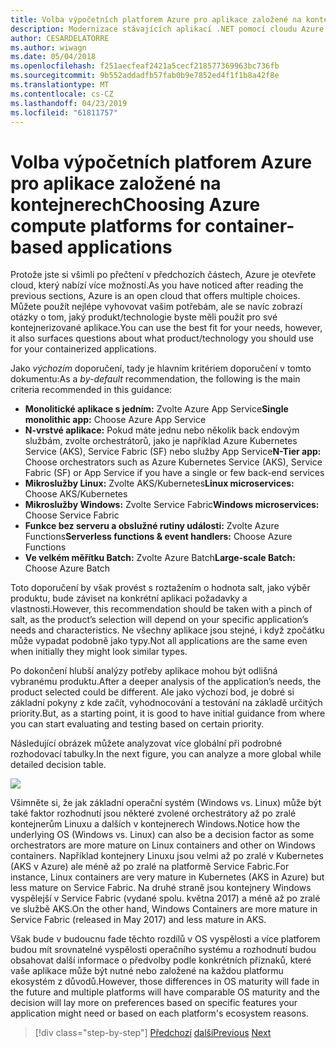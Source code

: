 ```yaml
---
title: Volba výpočetních platforem Azure pro aplikace založené na kontejnerech
description: Modernizace stávajících aplikací .NET pomocí cloudu Azure a Windows kontejnery | Výběr platformy výpočetní prostředky Azure pro aplikace založené na kontejnerech
author: CESARDELATORRE
ms.author: wiwagn
ms.date: 05/04/2018
ms.openlocfilehash: f251aecfeaf2421a5cecf218577369963bc736fb
ms.sourcegitcommit: 9b552addadfb57fab0b9e7852ed4f1f1b8a42f8e
ms.translationtype: MT
ms.contentlocale: cs-CZ
ms.lasthandoff: 04/23/2019
ms.locfileid: "61811757"
---
```

# <a name="choosing-azure-compute-platforms-for-container-based-applications"></a><span data-ttu-id="2414f-103">Volba výpočetních platforem Azure pro aplikace založené na kontejnerech</span><span class="sxs-lookup"><span data-stu-id="2414f-103">Choosing Azure compute platforms for container-based applications</span></span>

<span data-ttu-id="2414f-104">Protože jste si všimli po přečtení v předchozích částech, Azure je otevřete cloud, který nabízí více možností.</span><span class="sxs-lookup"><span data-stu-id="2414f-104">As you have noticed after reading the previous sections, Azure is an open cloud that offers multiple choices.</span></span> <span data-ttu-id="2414f-105">Můžete použít nejlépe vyhovovat vašim potřebám, ale se navíc zobrazí otázky o tom, jaký produkt/technologie byste měli použít pro své kontejnerizované aplikace.</span><span class="sxs-lookup"><span data-stu-id="2414f-105">You can use the best fit for your needs, however, it also surfaces questions about what product/technology you should use for your containerized applications.</span></span>

<span data-ttu-id="2414f-106">Jako *výchozím* doporučení, tady je hlavním kritériem doporučení v tomto dokumentu:</span><span class="sxs-lookup"><span data-stu-id="2414f-106">As a *by-default* recommendation, the following is the main criteria recommended in this guidance:</span></span>

- <span data-ttu-id="2414f-107">**Monolitické aplikace s jedním:** Zvolte Azure App Service</span><span class="sxs-lookup"><span data-stu-id="2414f-107">**Single monolithic app:** Choose Azure App Service</span></span>
- <span data-ttu-id="2414f-108">**N-vrstvé aplikace:** Pokud máte jednu nebo několik back endovým službám, zvolte orchestrátorů, jako je například Azure Kubernetes Service (AKS), Service Fabric (SF) nebo služby App Service</span><span class="sxs-lookup"><span data-stu-id="2414f-108">**N-Tier app:** Choose orchestrators such as Azure Kubernetes Service (AKS), Service Fabric (SF) or App Service if you have a single or few back-end services</span></span>
- <span data-ttu-id="2414f-109">**Mikroslužby Linux:** Zvolte AKS/Kubernetes</span><span class="sxs-lookup"><span data-stu-id="2414f-109">**Linux microservices:** Choose AKS/Kubernetes</span></span>
- <span data-ttu-id="2414f-110">**Mikroslužby Windows:** Zvolte Service Fabric</span><span class="sxs-lookup"><span data-stu-id="2414f-110">**Windows microservices:** Choose Service Fabric</span></span>
- <span data-ttu-id="2414f-111">**Funkce bez serveru a obslužné rutiny události:** Zvolte Azure Functions</span><span class="sxs-lookup"><span data-stu-id="2414f-111">**Serverless functions & event handlers:** Choose Azure Functions</span></span>
- <span data-ttu-id="2414f-112">**Ve velkém měřítku Batch:** Zvolte Azure Batch</span><span class="sxs-lookup"><span data-stu-id="2414f-112">**Large-scale Batch:** Choose Azure Batch</span></span>

<span data-ttu-id="2414f-113">Toto doporučení by však provést s roztažením o hodnota salt, jako výběr produktu, bude záviset na konkrétní aplikaci požadavky a vlastnosti.</span><span class="sxs-lookup"><span data-stu-id="2414f-113">However, this recommendation should be taken with a pinch of salt, as the product’s selection will depend on your specific application’s needs and characteristics.</span></span> <span data-ttu-id="2414f-114">Ne všechny aplikace jsou stejné, i když zpočátku může vypadat podobně jako typy.</span><span class="sxs-lookup"><span data-stu-id="2414f-114">Not all applications are the same even when initially they might look similar types.</span></span>

<span data-ttu-id="2414f-115">Po dokončení hlubší analýzy potřeby aplikace mohou být odlišná vybranému produktu.</span><span class="sxs-lookup"><span data-stu-id="2414f-115">After a deeper analysis of the application’s needs, the product selected could be different.</span></span> <span data-ttu-id="2414f-116">Ale jako výchozí bod, je dobré si základní pokyny z kde začít, vyhodnocování a testování na základě určitých priority.</span><span class="sxs-lookup"><span data-stu-id="2414f-116">But, as a starting point, it is good to have initial guidance from where you can start evaluating and testing based on certain priority.</span></span>

<span data-ttu-id="2414f-117">Následující obrázek můžete analyzovat více globální při podrobné rozhodovací tabulky.</span><span class="sxs-lookup"><span data-stu-id="2414f-117">In the next figure, you can analyze a more global while detailed decision table.</span></span>

![](./media/image8.5.png)

<span data-ttu-id="2414f-118">Všimněte si, že jak základní operační systém (Windows vs. Linux) může být také faktor rozhodnutí jsou některé zvolené orchestrátory až po zralé kontejnerům Linuxu a dalších v kontejnerech Windows.</span><span class="sxs-lookup"><span data-stu-id="2414f-118">Notice how the underlying OS (Windows vs. Linux) can also be a decision factor as some orchestrators are more mature on Linux containers and other on Windows containers.</span></span> <span data-ttu-id="2414f-119">Například kontejnery Linuxu jsou velmi až po zralé v Kubernetes (AKS v Azure) ale méně až po zralé na platformě Service Fabric.</span><span class="sxs-lookup"><span data-stu-id="2414f-119">For instance, Linux containers are very mature in Kubernetes (AKS in Azure) but less mature on Service Fabric.</span></span> <span data-ttu-id="2414f-120">Na druhé straně jsou kontejnery Windows vyspělejší v Service Fabric (vydané spolu. května 2017) a méně až po zralé ve službě AKS.</span><span class="sxs-lookup"><span data-stu-id="2414f-120">On the other hand, Windows Containers are more mature in Service Fabric (released in May 2017) and less mature in AKS.</span></span>

<span data-ttu-id="2414f-121">Však bude v budoucnu fade těchto rozdílů v OS vyspělosti a více platforem budou mít srovnatelné vyspělosti operačního systému a rozhodnutí budou obsahovat další informace o předvolby podle konkrétních příznaků, které vaše aplikace může být nutné nebo založené na každou platformu ekosystém z důvodů.</span><span class="sxs-lookup"><span data-stu-id="2414f-121">However, those differences in OS maturity will fade in the future and multiple platforms will have comparable OS maturity and the decision will lay more on preferences based on specific features your application might need or based on each platform's ecosystem reasons.</span></span>

> [!div class="step-by-step"]
> <span data-ttu-id="2414f-122">[Předchozí](when-to-deploy-windows-containers-to-azure-container-service-kubernetes.md)
> [další](build-resilient-services-ready-for-the-cloud-embrace-transient-failures-in-the-cloud.md)</span><span class="sxs-lookup"><span data-stu-id="2414f-122">[Previous](when-to-deploy-windows-containers-to-azure-container-service-kubernetes.md)
[Next](build-resilient-services-ready-for-the-cloud-embrace-transient-failures-in-the-cloud.md)</span></span>
